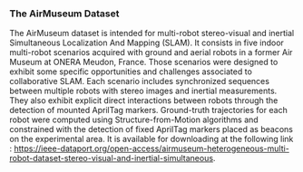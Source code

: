 ### The AirMuseum Dataset

The AirMuseum dataset is intended for multi-robot stereo-visual and inertial Simultaneous 
Localization And Mapping (SLAM). It consists in five indoor multi-robot scenarios acquired with 
ground and aerial robots in a former Air Museum at ONERA Meudon, France. Those scenarios were 
designed to exhibit some specific opportunities and challenges associated to collaborative SLAM. 
Each scenario includes synchronized sequences between multiple robots with stereo images and 
inertial measurements. They also exhibit explicit direct interactions between robots through the 
detection of mounted AprilTag markers. Ground-truth trajectories for each robot were computed using 
Structure-from-Motion algorithms and constrained with the detection of fixed AprilTag markers 
placed as beacons on the experimental area. It is available for downloading at the following link : 
https://ieee-dataport.org/open-access/airmuseum-heterogeneous-multi-robot-dataset-stereo-visual-and-inertial-simultaneous.

<!--
**AirMuseumDataset/AirMuseumDataset** is a ✨ _special_ ✨ repository because its `README.md` (this file) appears on your GitHub profile.

Here are some ideas to get you started:

- 🔭 I’m currently working on ...
- 🌱 I’m currently learning ...
- 👯 I’m looking to collaborate on ...
- 🤔 I’m looking for help with ...
- 💬 Ask me about ...
- 📫 How to reach me: ...
- 😄 Pronouns: ...
- ⚡ Fun fact: ...
-->
